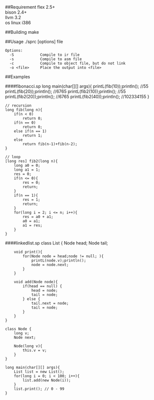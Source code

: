 ##Requirement
flex 2.5+  
bison 2.4+  
llvm 3.2  
os linux i386

##Building
    make

##Usage
    ./sprc [options] file

    Options:
      -S            Compile to ir file
      -s            Compile to asm file
      -c            Compile to object file, but do not link
      -o <file>     Place the output into <file>

##Examples

####fibonacci.sp
	long main(char[][] args){
		printL(fib(10));println(); //55
		printL(fib(20));println(); //6765
		printL(fib2(10));println(); //55
		printL(fib2(20));println(); //6765
		printL(fib2(40));println(); //102334155
	}
	
	// recursion
	long fib(long n){
		if(n < 0)
			return 0;
		if(n == 0)
			return 0;
		else if(n == 1)
			return 1;
		else
			return fib(n-1)+fib(n-2);
	}
	
	// loop
	[long res] fib2(long n){
		long a0 = 0;
		long a1 = 1;
		res = 0;
		if(n <= 0){
			res = 0;
			return;
		}
		if(n == 1){
			res = 1;
			return;
		}
		for(long i = 2; i <= n; i++){
			res = a0 + a1;
			a0 = a1;
			a1 = res;
		}
	}

####linkedlist.sp
	class List {
		Node head;
		Node tail;
		
		void print(){
			for(Node node = head;node != null; ){
				printL(node.v);println();
				node = node.next;
			}
		}
		
		void add(Node node){
			if(head == null) {
				head = node;
				tail = node;
			} else {
				tail.next = node;
				tail = node;
			}
		}
	}
	
	class Node {
		long v;
		Node next;
		
		Node(long v){
			this.v = v;
		}
	}
	
	long main(char[][] args){
		List list = new List();
		for(long i = 0; i < 100; i++){
			list.add(new Node(i));
		}
		list.print(); // 0 - 99
	}
